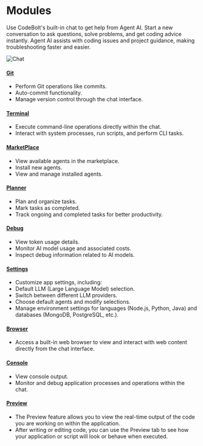 # Modules 

Use CodeBolt's built-in chat to get help from Agent AI. Start a new conversation to ask questions, solve problems, and get coding advice instantly. Agent AI assists with coding issues and project guidance, making troubleshooting faster and easier.


![Chat](/img/chat_view.png)

<!-- ### Chat Features -->

<!-- * Select Agents: Located in the top-right of the application, identified by the (+) symbol.  

* Automated project commits to GitHub

* Agent resets

* [Preview](#) - Utilize the preview feature in CodeBolt to see real-time updates of your code or project output.

* [Terminal](#) - Access and use the integrated terminal in CodeBolt for command-line operations without leaving the editor.

* [Editor](#) - Learn about the powerful editing capabilities of CodeBolt, including syntax highlighting, auto-completion, and more.

* [Browser](#) - Use CodeBolt's built-in browser to test and preview web applications directly within the editor environment.

* [Planner](#) - Organize your tasks and projects effectively with CodeBolt's integrated planner or task management tools.

* [Git](#) - Take advantage of Git integration within CodeBolt for version control, branching, committing, and merging code changes.

* [Debug](#) - Set up and debug your applications seamlessly using CodeBolt's debugging tools and features. -->

#### [Git](./git)

 - Perform Git operations like commits.
 - Auto-commit functionality.
 - Manage version control through the chat interface.


#### [Terminal](./terminal)

 - Execute command-line operations directly within the chat.
 - Interact with system processes, run scripts, and perform CLI tasks.

#### [MarketPlace](./marketplace)

 - View available agents in the marketplace.
 - Install new agents.
 - View and manage installed agents.


#### [Planner](./planner)

 - Plan and organize tasks.
 - Mark tasks as completed.
 - Track ongoing and completed tasks for better productivity.


#### [Debug](./debug)

 - View token usage details.
 - Monitor AI model usage and associated costs.
 - Inspect debug information related to AI models.


#### [Settings](./settings)

 - Customize app settings, including:
 - Default LLM (Large Language Model) selection.
 - Switch between different LLM providers.
 - Choose default agents and modify selections.
 - Manage environment settings for languages (Node.js, Python, Java) and databases (MongoDB, PostgreSQL, etc.).

#### [Browser](./browser)

 - Access a built-in web browser to view and interact with web content directly from the chat interface.

#### [Console](./console)

 - View console output.
 - Monitor and debug application processes and operations within the chat.

#### [Preview](./preview) 
 - The Preview feature allows you to view the real-time output of the code you are working on within the application.
 - After writing or editing code, you can use the Preview tab to see how your application or script will look or behave when executed.
